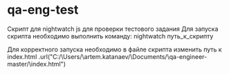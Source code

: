 # qa-eng-test
Скрипт для nightwatch js для проверки тестового задания 
Для запуска скрипта необходимо выполнить команду: nightwatch путь_к_скрипту

Для корректного запуска необходимо в файле скрипта изменить путь к index.html
.url("C:/\Users/\artem.katanaev/\Documents/\qa-engineer-master/\index.html")
